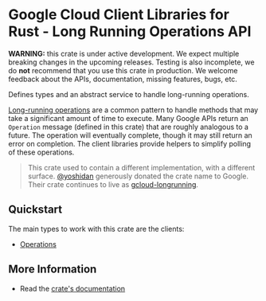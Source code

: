# Google Cloud Client Libraries for Rust - Long Running Operations API

<!-- Code generated by sidekick. DO NOT EDIT. -->

**WARNING:** this crate is under active development. We expect multiple breaking
changes in the upcoming releases. Testing is also incomplete, we do **not**
recommend that you use this crate in production. We welcome feedback about the
APIs, documentation, missing features, bugs, etc.

Defines types and an abstract service to handle long-running operations.

[Long-running operations] are a common pattern to handle methods that may take a
significant amount of time to execute. Many Google APIs return an `Operation`
message (defined in this crate) that are roughly analogous to a future. The
operation will eventually complete, though it may still return an error on
completion. The client libraries provide helpers to simplify polling of these
operations.

> This crate used to contain a different implementation, with a different
> surface. [@yoshidan](https://github.com/yoshidan) generously donated the crate
> name to Google. Their crate continues to live as [gcloud-longrunning].

[Long-running operations]: https://google.aip.dev/151
[gcloud-longrunning]: https://crates.io/crates/gcloud-longrunning

## Quickstart

The main types to work with this crate are the clients:

* [Operations](https://docs.rs/google-cloud-longrunning/latest/google_cloud_longrunning/client/struct.Operations.html)

## More Information

* Read the [crate's documentation](https://docs.rs/google-cloud-longrunning/latest/google-cloud-longrunning)
